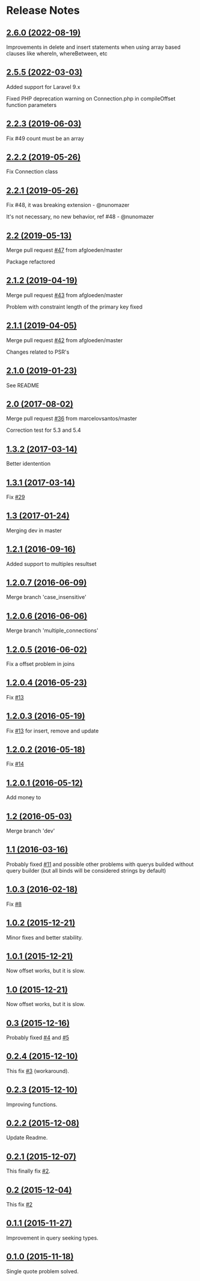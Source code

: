 # Release Notes

## [2.6.0 (2022-08-19)](https://github.com/jcrodriguezt/laravel-sybase/compare/2.5.5...2.6.0)

Improvements in delete and insert statements when using array based clauses like whereIn, whereBetween, etc

## [2.5.5 (2022-03-03)](https://github.com/jcrodriguezt/laravel-sybase/compare/2.5.4...2.5.5)

Added support for Laravel 9.x

Fixed PHP deprecation warning on Connection.php in compileOffset function parameters

## [2.2.3 (2019-06-03)](https://github.com/uepg/laravel-sybase/compare/2.2.2...2.2.3)

Fix #49 count must be an array


## [2.2.2 (2019-05-26)](https://github.com/uepg/laravel-sybase/compare/2.2.1...2.2.2)

Fix Connection class


## [2.2.1 (2019-05-26)](https://github.com/uepg/laravel-sybase/compare/2.2...2.2.1)

Fix #48, it was breaking extension - @nunomazer

It's not necessary, no new behavior, ref #48 - @nunomazer


## [2.2 (2019-05-13)](https://github.com/uepg/laravel-sybase/compare/2.1.2...2.2)

Merge pull request [#47](https://github.com/uepg/laravel-sybase/pull/47) from afgloeden/master

Package refactored


## [2.1.2 (2019-04-19)](https://github.com/uepg/laravel-sybase/compare/2.1.1...2.1.2)

Merge pull request [#43](https://github.com/uepg/laravel-sybase/pull/43) from afgloeden/master

Problem with constraint length of the primary key fixed


## [2.1.1 (2019-04-05)](https://github.com/uepg/laravel-sybase/compare/2.1.0...2.1.1)

Merge pull request [#42](https://github.com/uepg/laravel-sybase/pull/42) from afgloeden/master

Changes related to PSR's


## [2.1.0 (2019-01-23)](https://github.com/uepg/laravel-sybase/compare/2.0...2.1.0)

See README


## [2.0 (2017-08-02)](https://github.com/uepg/laravel-sybase/compare/1.3.2...2.0)

Merge pull request [#36](https://github.com/uepg/laravel-sybase/pull/36) from marcelovsantos/master

Correction test for 5.3 and 5.4


## [1.3.2 (2017-03-14)](https://github.com/uepg/laravel-sybase/compare/1.3.1...1.3.2)

Better identention


## [1.3.1 (2017-03-14)](https://github.com/uepg/laravel-sybase/compare/1.3...1.3.1)

Fix [#29](https://github.com/uepg/laravel-sybase/issues/29)


## [1.3 (2017-01-24)](https://github.com/uepg/laravel-sybase/compare/1.2.1...1.3)

Merging dev in master


## [1.2.1 (2016-09-16)](https://github.com/uepg/laravel-sybase/compare/1.2.0.7...1.2.1)

Added support to multiples resultset


## [1.2.0.7 (2016-06-09)](https://github.com/uepg/laravel-sybase/compare/1.2.0.6...1.2.0.7)

Merge branch 'case_insensitive'


## [1.2.0.6 (2016-06-06)](https://github.com/uepg/laravel-sybase/compare/1.2.0.5...1.2.0.6)

Merge branch 'multiple_connections'


## [1.2.0.5 (2016-06-02)](https://github.com/uepg/laravel-sybase/compare/1.2.0.4...1.2.0.5)

Fix a offset problem in joins


## [1.2.0.4 (2016-05-23)](https://github.com/uepg/laravel-sybase/compare/1.2.0.3...1.2.0.4)

Fix [#13](https://github.com/uepg/laravel-sybase/issues/13)


## [1.2.0.3 (2016-05-19)](https://github.com/uepg/laravel-sybase/compare/1.2.0.2...1.2.0.3)

Fix [#13](https://github.com/uepg/laravel-sybase/issues/13) for insert, remove and update


## [1.2.0.2 (2016-05-18)](https://github.com/uepg/laravel-sybase/compare/1.2.0.1...1.2.0.2)

Fix [#14](https://github.com/uepg/laravel-sybase/issues/14)


## [1.2.0.1 (2016-05-12)](https://github.com/uepg/laravel-sybase/compare/1.2...1.2.0.1)

Add money to


## [1.2 (2016-05-03)](https://github.com/uepg/laravel-sybase/compare/1.1...1.2)

Merge branch 'dev'


## [1.1 (2016-03-16)](https://github.com/uepg/laravel-sybase/compare/1.0.3...1.1)

Probably fixed [#11](https://github.com/uepg/laravel-sybase/issues/11) and possible other problems with querys builded without query builder (but all binds will be considered strings by default)


## [1.0.3 (2016-02-18)](https://github.com/uepg/laravel-sybase/compare/1.0.2...1.0.3)

Fix [#8](https://github.com/uepg/laravel-sybase/issues/8)


## [1.0.2 (2015-12-21)](https://github.com/uepg/laravel-sybase/compare/1.0.1...1.0.2)

Minor fixes and better stability.


## [1.0.1 (2015-12-21)](https://github.com/uepg/laravel-sybase/compare/1.0...1.0.1)

Now offset works, but it is slow.


## [1.0 (2015-12-21)](https://github.com/uepg/laravel-sybase/compare/0.3...1.0)

Now offset works, but it is slow.


## [0.3 (2015-12-16)](https://github.com/uepg/laravel-sybase/compare/0.2.4...0.3)

Probably fixed [#4](https://github.com/uepg/laravel-sybase/issues/4) and [#5](https://github.com/uepg/laravel-sybase/issues/5)


## [0.2.4 (2015-12-10)](https://github.com/uepg/laravel-sybase/compare/0.2.3...0.2.4)

This fix [#3](https://github.com/uepg/laravel-sybase/issues/3) (workaround).


## [0.2.3 (2015-12-10)](https://github.com/uepg/laravel-sybase/compare/0.2.2...0.2.3)

Improving functions.


## [0.2.2 (2015-12-08)](https://github.com/uepg/laravel-sybase/compare/0.2.1...0.2.2)

Update Readme.


## [0.2.1 (2015-12-07)](https://github.com/uepg/laravel-sybase/compare/0.2...0.2.1)

This finally fix [#2](https://github.com/uepg/laravel-sybase/issues/2).


## [0.2 (2015-12-04)](https://github.com/uepg/laravel-sybase/compare/0.1.1...0.2)

This fix [#2](https://github.com/uepg/laravel-sybase/issues/2)


## [0.1.1 (2015-11-27)](https://github.com/uepg/laravel-sybase/compare/0.1.0...0.1.1)

Improvement in query seeking types.


## [0.1.0 (2015-11-18)](https://github.com/uepg/laravel-sybase/compare/fd48f2b402acbfd72c3a2e903dabdb2df0a8cbc6...0.1.0)

Single quote problem solved.
